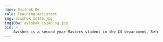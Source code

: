 ```yaml
---
name: Avishek De 
role: Teaching Assistant
img: avishek_cs148.jpg
img100w: avishek_cs148_sq.jpg
bio: >
	Avishek is a second year Masters student in the CS department. Before joining UCSB, he graduated with a Bachelors degree in Electrical and Computer engineering from IIT Roorkee, India and worked as an associate software developer in Goldman Sachs. Last summer, he interned at Meta in their privacy organization. Avishek is interested in backend software development, platforms and infrastructure and distributed systems. Outside of CS, he enjoys listening to pop/Alternative Rock, cooking, playing DOTA2 and soccer and going out on hikes.
---
```

